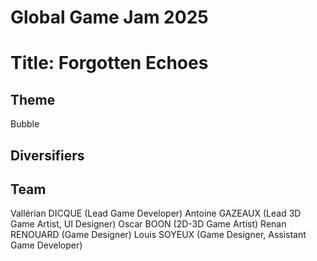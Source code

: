 # Global Game Jam 2025

# Title: Forgotten Echoes

## Theme
Bubble

## Diversifiers

## Team
Vallérian DICQUE (Lead Game Developer)
Antoine GAZEAUX (Lead 3D Game Artist, UI Designer)
Oscar BOON (2D-3D Game Artist)
Renan RENOUARD (Game Designer)
Louis SOYEUX (Game Designer, Assistant Game Developer)
